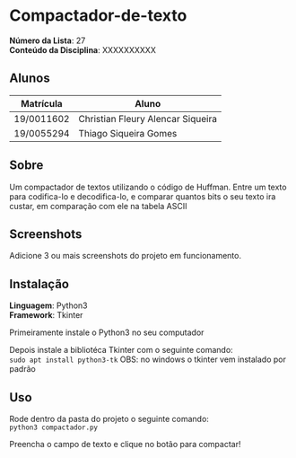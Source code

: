 # Compactador-de-texto

**Número da Lista**: 27<br>
**Conteúdo da Disciplina**: XXXXXXXXXX<br>

## Alunos
|Matrícula | Aluno |
| -- | -- |
| 19/0011602  |  Christian Fleury Alencar Siqueira |
| 19/0055294  |  Thiago Siqueira Gomes |

## Sobre 
Um compactador de textos utilizando o código de Huffman.
Entre um texto para codifica-lo e decodifica-lo, e comparar quantos bits o seu texto ira custar, em comparação com ele na tabela ASCII

## Screenshots
Adicione 3 ou mais screenshots do projeto em funcionamento.

## Instalação

**Linguagem**: Python3<br>
**Framework**: Tkinter<br>

Primeiramente instale o Python3 no seu computador

Depois instale a bibliotéca Tkinter com o seguinte comando: <br>
``` sudo apt install python3-tk ```
OBS: no windows o tkinter vem instalado por padrão <br>
## Uso

Rode dentro da pasta do projeto o seguinte comando: <br>
``` python3 compactador.py ``` 

Preencha o campo de texto e clique no botão para compactar!





